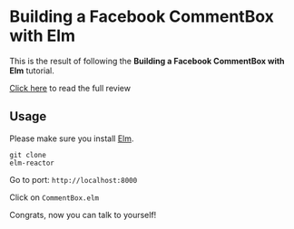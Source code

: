 # Building a Facebook CommentBox with Elm

This is the result of following the **Building a Facebook CommentBox with Elm** tutorial.

[Click here](http://www.mindbodysouldeveloper.com/2016/10/30/building-a-facebook-commentbox-with-elm-review/) to read the full review

## Usage

Please make sure you install [Elm]().

```
git clone
elm-reactor
```

Go to port: `http://localhost:8000`

Click on `CommentBox.elm`

Congrats, now you can talk to yourself!